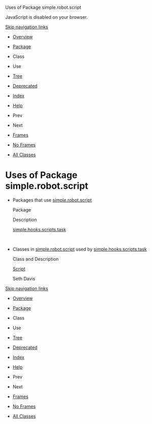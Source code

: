 Uses of Package simple.robot.script   <!-- try { if (location.href.indexOf('is-external=true') == -1) { parent.document.title="Uses of Package simple.robot.script"; } } catch(err) { } //-->

JavaScript is disabled on your browser.

[Skip navigation links](#skip.navbar.top "Skip navigation links")

*   [Overview](../../../overview-summary.html)
*   [Package](package-summary.html)
*   Class
*   Use
*   [Tree](package-tree.html)
*   [Deprecated](../../../deprecated-list.html)
*   [Index](../../../index-files/index-1.html)
*   [Help](../../../help-doc.html)

*   Prev
*   Next

*   [Frames](../../../index.html?simple/robot/script/package-use.html)
*   [No Frames](package-use.html)

*   [All Classes](../../../allclasses-noframe.html)

<!-- allClassesLink = document.getElementById("allclasses\_navbar\_top"); if(window==top) { allClassesLink.style.display = "block"; } else { allClassesLink.style.display = "none"; } //-->

Uses of Package  
simple.robot.script
=====================================

*   Packages that use [simple.robot.script](../../../simple/robot/script/package-summary.html) 
    
    Package
    
    Description
    
    [simple.hooks.scripts.task](#simple.hooks.scripts.task)
    
     
    
*   Classes in [simple.robot.script](../../../simple/robot/script/package-summary.html) used by [simple.hooks.scripts.task](../../../simple/hooks/scripts/task/package-summary.html) 
    
    Class and Description
    
    [Script](../../../simple/robot/script/class-use/Script.html#simple.hooks.scripts.task)
    
    Seth Davis
    

[Skip navigation links](#skip.navbar.bottom "Skip navigation links")

*   [Overview](../../../overview-summary.html)
*   [Package](package-summary.html)
*   Class
*   Use
*   [Tree](package-tree.html)
*   [Deprecated](../../../deprecated-list.html)
*   [Index](../../../index-files/index-1.html)
*   [Help](../../../help-doc.html)

*   Prev
*   Next

*   [Frames](../../../index.html?simple/robot/script/package-use.html)
*   [No Frames](package-use.html)

*   [All Classes](../../../allclasses-noframe.html)

<!-- allClassesLink = document.getElementById("allclasses\_navbar\_bottom"); if(window==top) { allClassesLink.style.display = "block"; } else { allClassesLink.style.display = "none"; } //-->